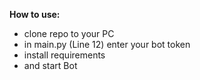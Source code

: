 **How to use:**

- clone repo to your PC
- in main.py (Line 12) enter your bot token
- install requirements 
- and start Bot